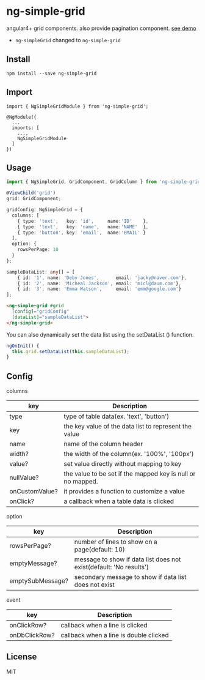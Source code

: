 
<!--[![Build Status](https://travis-ci.org/tb/ng2-nouislider.svg?branch=master)](https://travis-ci.org/tb/ng2-nouislider)
[![npm version](https://badge.fury.io/js/ng2-nouislider.svg)](http://badge.fury.io/js/ng2-nouislider)
[![Downloads](http://img.shields.io/npm/dm/ng2-nouislider.svg)](https://npmjs.org/package/ng2-nouislider)-->
# ng-simple-grid

angular4+ grid components. also provide pagination component.
[see demo](https://ng-simple-grid-example.firebaseapp.com/)

* `ng-simpleGrid` changed to `ng-simple-grid`

## Install
```
npm install --save ng-simple-grid
```

## Import
```typesript
import { NgSimpleGridModule } from 'ng-simple-grid';

@NgModule({
  ...
  imports: [
    ...,
    NgSimpleGridModule
  ]
})
```

## Usage
```typescript
import { NgSimpleGrid, GridComponent, GridColumn } from 'ng-simple-grid';

@ViewChild('grid')
grid: GridComponent;

gridConfig: NgSimpleGrid = {
  columns: [
    { type: 'text',   key: 'id',     name:'ID'    },
    { type: 'text',   key: 'name',   name:'NAME'  },
    { type: 'button', key: 'email',  name:'EMAIL' }
  ],
  option: {
    rowsPerPage: 10
  }
};

sampleDataList: any[] = [
    { id: '1', name: 'Deby Jones',      email: 'jacky@naver.com'},
    { id: '2', name: 'Micheal Jackson', email: 'micl@daum.com'},
    { id: '3', name: 'Emma Watson',     email: 'emm@google.com'}
];
```

```html
<ng-simple-grid #grid 
  [config]="gridConfig" 
  [dataList]="sampleDataList">
</ng-simple-grid>
```

You can also dynamically set the data list using the setDataList () function.

```typescript
ngOnInit() {
  this.grid.setDataList(this.sampleDataList);
}
```

## Config
columns

| key        | Description |
| ------------- | ------------- |
| type          | type of table data(ex. 'text', 'button')  |
| key           | the key value of the data list to represent the value  |
| name          | name of the column header  |
| width?        | the width of the column(ex. '100%', '100px')  |
| value?        | set value directly without mapping to key |
| nullValue?    | the value to be set if the mapped key is null or no mapped.  |
| onCustomValue?| it provides a function to customize a value |
| onClick?      | a callback when a table data is clicked   |


option

| key          | Description |
| -------------   | ------------- |
| rowsPerPage?     | number of lines to show on a page(default: 10)  |
| emptyMessage?    | message to show if data list does not exist(default: 'No results')  |
| emptySubMessage? | secondary message to show if data list does not exist  |

event

| key        | Description |
| ------------- | ------------- |
| onClickRow?   | callback when a line is clicked  |
| onDbClickRow? | callback when a line is double clicked  |

## License
MIT